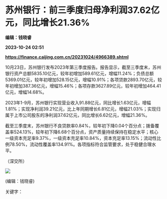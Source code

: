 # 苏州银行：前三季度归母净利润37.62亿元，同比增长21.36%
**编辑：钱晓睿**

**2023-10-24 02:51**

**https://finance.caijing.com.cn/20231024/4966389.shtml**

10月23日，苏州银行发布2023年第三季度报告。报告显示，截至三季度末，苏州银行资产总额5835.10亿元，较年初增加589.61亿元，增幅11.24%；负债总额5369.01亿元，较年初增加528.15亿元，增幅10.91%；各项贷款2893.70亿元，较年初增加387.36亿元，增幅15.46%；各项存款3627.89亿元，较年初增加464.41亿元，增幅14.68%。

2023年1-9月，苏州银行实现营业收入91.88亿元，同比增长1.63亿元，增幅1.81%；实现净利润39.21亿元，比上年同期增长6.81亿元，增幅21.03%；实现归属于上市公司股东的净利润37.62亿元，同比增长6.62亿元，增幅21.36%。

截至三季度末，苏州银行不良贷款率0.84%，较年初下降0.04个百分点；拨备覆盖率524.13%，较年初下降6.68个百分点，资产质量持续保持在稳定水平；核心一级资本充足率9.37%，一级资本充足率10.84%，资本充足率13.15%；流动性比例78.50%，流动性覆盖率134.91%。各项指标符合监管要求，处于稳健合理水平。

（深交所）

![](https://tx1.cdn.caijing.com.cn/2014-03-27/114048455.jpg)

(编辑：钱晓睿)

关键字：